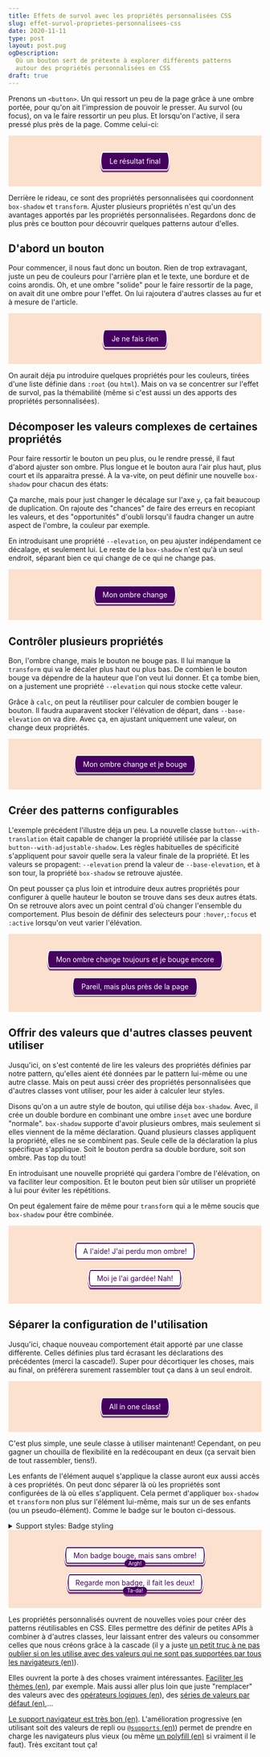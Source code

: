 ```yaml
---
title: Effets de survol avec les propriétés personnalisées CSS
slug: effet-survol-proprietes-personnalisees-css
date: 2020-11-11
type: post
layout: post.pug
ogDescription:
  Où un bouton sert de prétexte à explorer différents patterns
  autour des propriétés personnalisées en CSS
draft: true
---
```

<style class="d--none">
  .demo-content {
    background-color: #fbe1ce;
    padding: 2rem;
    text-align: center;
  }
</style>

Prenons un `<button>`. Un qui ressort un peu de la page grâce à une ombre portée, pour qu'on ait l'impression de pouvoir le presser. Au survol (ou focus), on va le faire ressortir un peu plus. Et lorsqu'on l'active, il sera pressé plus près de la page. Comme celui-ci:

<div class="demo demo--shallow demo--centered">
  <div class="demo-content">
    <button class="button button--with-elevation button--with-elevation__elevate">
      Le résultat final
    </button>
  </div>
</div>

Derrière le rideau, ce sont des propriétés personnalisées qui coordonnent `box-shadow` et `transform`. Ajuster plusieurs propriétés n'est qu'un des avantages apportés par les propriétés personnalisées. Regardons donc de plus près ce boutton pour découvrir quelques patterns autour d'elles.

D'abord un bouton
---

Pour commencer, il nous faut donc un bouton. Rien de trop extravagant, juste un peu de couleurs pour l'arrière plan et le texte, une bordure et de coins arondis. Oh, et une ombre "solide" pour le faire ressortir de la page, on avait dit une ombre pour l'effet. On lui rajoutera d'autres classes au fur et à mesure de l'article.

<style>
  /*
    Utiliser un classe permettra d'éviter
    de cibler tous les boutons de la page
  */
  .button {
    font: inherit;
    border-radius: 0.375rem / 50% ;
    background: #460160;
    color: white;
    border: solid 0.125rem white;
    padding: 0.5rem 1rem;
    box-shadow: 0 0.25rem 0 RGBA(70, 1, 96, 0.7);
  }
</style>

<div class="demo demo--shallow demo--centered">
  <div class="demo-content">
    <button class="button">Je ne fais rien</button>
  </div>
</div>

On aurait déja pu introduire quelques propriétés pour les couleurs, tirées d'une liste définie dans `:root` (ou `html`). Mais on va se concentrer sur l'effet de survol, pas la thémabilité (même si c'est aussi un des apports des propriétés personnalisées).

Décomposer les valeurs complexes de certaines propriétés
---

Pour faire ressortir le bouton un peu plus, ou le rendre pressé, il faut d'abord ajuster son ombre. Plus longue et le bouton aura l'air plus haut, plus court et ils apparaitra pressé. À la va-vite, on peut définir une nouvelle `box-shadow` pour chacun des états:

<style>
  .button--with-static-adjustable-shadows:hover,
  .button--with-static-adjustable-shadows:focus {
    box-shadow: 0 0.375rem 0 RGBA(70, 1, 96, 0.7);
  }

  .button--with-static-adjustable-shadows:active {
    box-shadow: 0 0.125rem 0 RGBA(70, 1, 96, 0.7);
  }
</style>

Ça marche, mais pour just changer le décalage sur l'axe `y`, ça fait beaucoup de duplication. On rajoute des "chances" de faire des erreurs en recopiant les valeurs, et des "opportunités" d'oubli lorsqu'il faudra changer un autre aspect de l'ombre, la couleur par exemple.

En introduisant une propriété `--elevation`, on peu ajuster indépendament ce décalage, et seulement lui. Le reste de la `box-shadow` n'est qu'à un seul endroit, séparant bien ce qui change de ce qui ne change pas.

<style>
  .button--with-adjustable-shadows {
    --elevation: 0.25rem;
    box-shadow: 0 var(--elevation) 0 RGBA(70, 1, 96, 0.7);
  }

  .button--with-adjustable-shadows:hover,
  .button--with-adjustable-shadows:focus {
    --elevation: 0.375rem;
  }

  .button--with-adjustable-shadows:active {
    --elevation: 0.125rem;
  }
</style>

<div class="demo demo--shallow demo--centered">
  <div class="demo-content">
    <button class="button button--with-adjustable-shadows">Mon ombre change</button>
  </div>
</div>

Contrôler plusieurs propriétés
---

Bon, l'ombre change, mais le bouton ne bouge pas. Il lui manque la `transform` qui va le décaler plus haut ou plus bas. De combien le bouton bouge va dépendre de la hauteur que l'on veut lui donner. Et ça tombe bien, on a justement une propriété `--elevation` qui nous stocke cette valeur.

Grâce à `calc`, on peut la réutiliser pour calculer de combien bouger le bouton. Il faudra auparavent stocker l'élévation de départ, dans `--base-elevation` on va dire. Avec ça, en ajustant uniquement une valeur, on change deux propriétés.

<style>
  .button--with-translation {
    --base-elevation: 0.25rem;
    --elevation: var(--base-elevation);
    transform: translateY(calc(var(--base-elevation) - var(--elevation)));
  }
</style>

<div class="demo demo--shallow demo--centered">
  <div class="demo-content">
    <button class="button button--with-adjustable-shadows button--with-translation">Mon ombre change et je bouge</button>
  </div>
</div>

Créer des patterns configurables
---

L'exemple précédent l'illustre déja un peu. La nouvelle classe `button--with-translation` était capable de changer la propriété  utilisée par la classe `button--with-adjustable-shadow`. Les règles habituelles de spécificité s'appliquent pour savoir quelle sera la valeur finale de la propriété. Et les valeurs se propagent:
`--elevation` prend la valeur de `--base-elevation`, et à son tour, la propriété `box-shadow` se retrouve ajustée.

On peut pousser ça plus loin et introduire deux autres propriétés pour configurer à quelle hauteur le bouton se trouve dans ses deux autres états. On se retrouve alors avec un point central d'où changer l'ensemble du comportement. Plus besoin de définir des selecteurs pour `:hover`,`:focus` et `:active` lorsqu'on veut varier l'élévation.

<style>
  .button--configurable {
    --base-elevation: 0.25rem;
    --up-elevation: 0.375rem;
    --down-elevation: 0.125rem;
  }

  .button--configurable:hover,
  .button--configurable:focus {
    --elevation: var(--up-elevation);
  }

  .button--configurable:active {
    --elevation: var(--down-elevation);
  }

  .button--configurable-low {
    --base-elevation: 0.125rem;
    --up-elevation: 0.1875rem;
    --down-elevation: 0.0625rem;
  }
</style>

<div class="demo demo--shallow demo--centered">
  <div class="demo-content">
    <button class="button button--with-adjustable-shadows button--with-translation">Mon ombre change toujours et je bouge encore</button>
    <br><br>
    <button class="button button--with-adjustable-shadows button--with-translation button--configurable button--configurable-low">Pareil, mais plus près de la page</button>
  </div>
</div>

Offrir des valeurs que d'autres classes peuvent utiliser
---

Jusqu'ici, on s'est contenté de lire les valeurs des propriétés définies par notre pattern, qu'elles aient été données par le pattern lui-même ou une autre classe. Mais on peut aussi créer des propriétés personnalisées que d'autres classes vont utiliser, pour les aider à calculer leur styles.

Disons qu'on a un autre style de bouton, qui utilise déja `box-shadow`. Avec, il crée un double bordure en combinant une ombre `inset` avec une bordure "normale". `box-shadow` supporte d'avoir plusieurs ombres, mais seulement si elles viennent de la même déclaration. Quand plusieurs classes appliquent la propriété, elles ne se combinent pas. Seule celle de la déclaration la plus spécifique s'applique. Soit le bouton perdra sa double bordure, soit son ombre. Pas top du tout!

En introduisant une nouvelle propriété qui gardera l'ombre de l'élévation, on va faciliter leur composition. Et le bouton peut bien sûr utiliser un propriété à lui pour éviter les répétitions.

On peut également faire de même pour `transform` qui a le même soucis que `box-shadow` pour être combinée.

<style>
  .button--secondary {
    --shadow-inset: inset 0 0 0 0.125rem #460160;
    box-shadow: var(--shadow-inset);
    background: white;
    color: #460160;
  }

  .button--with-composable-shadow {
    --shadow-elevation: 0 var(--elevation) 0 RGBA(70, 1, 96, 0.7);
    box-shadow: var(--shadow-elevation);
  }

  .button--with-composable-transform {
    --transform-elevation: translateY(calc(var(--base-elevation) - var(--elevation)));
    transform: var(--transform-elevation);
  }

  .button--secondary.button--with-composable-shadow {
    box-shadow: var(--shadow-inset), var(--shadow-elevation);
  }
</style>

<div class="demo demo--shallow demo--centered">
  <div class="demo-content">
    <button class="button button--secondary button--with-adjustable-shadows button--with-translation">A l'aide! J'ai perdu mon ombre!</button>
    <br><br>
    <button class="button button--secondary button--with-adjustable-shadows button--with-composable-shadow button--with-composable-transform button--with-translation">
    Moi je l'ai gardée! Nah!
    </button>
  </div>
</div>

Séparer la configuration de l'utilisation
---

Jusqu'ici, chaque nouveau comportement était apporté par une classe différente. Celles définies plus tard écrasant les déclarations des précédentes (merci la cascade!). Super pour décortiquer les choses, mais au final, on préférera surement rassembler tout ça dans à un seul endroit.

<style>
  .button--fancy {
    /*La configuration du pattern*/
    --base-elevation: 0.25rem;
    --up-elevation: 0.375rem;
    --down-elevation: 0.125rem;

    /*La propriété qui change `box-shadow` et `transform`*/
    --elevation: var(--base-elevation);

    /*Des variables pour aider à composer l'ombre et la transformation*/
    --shadow-elevation: 0 var(--elevation) 0 RGBA(70, 1, 96, 0.7);
    --transform-elevation: translateY(calc(var(--base-elevation) - var(--elevation)));

    /*L'application avec les propriétés CSS*/
    box-shadow: var(--shadow-elevation);
    transform: var(--transform-elevation);
  }

  /*Les changements pour les différents états*/
  .button--fancy:hover,
  .button--fancy:focus {
    --elevation: var(--up-elevation);
  }

  .button--fancy:active {
    --elevation: var(--down-elevation);
  }

  /*Et n'oublions pas la combinaison avec l'autre bouton*/
  .button--secondary.button--fancy {
    box-shadow: var(--shadow-inset), var(--shadow-elevation);
  }
</style>

<div class="demo demo--shallow demo--centered">
  <div class="demo-content">
    <button class="button button--fancy">All in one class!</button>
  </div>
</div>

C'est plus simple, une seule classe à utiliser maintenant! Cependant, on peu gagner un chouilla de flexibilité en la redécoupant en deux (ça servait bien de tout rassembler, tiens!).

Les enfants de l'élément auquel s'applique la classe auront eux aussi accès à ces propriétés. On peut donc séparer là où les propriétés sont configurées de là où elles s'appliquent. Cela permet d'appliquer `box-shadow` et `transform` non plus sur l'élément lui-même, mais sur un de ses enfants (ou un pseudo-élément). Comme le badge sur le bouton ci-dessous.

<style>
  .button--with-elevation {
    /*La configuration du pattern*/
    --base-elevation: 0.25rem;
    --up-elevation: 0.375rem;
    --down-elevation: 0.125rem;

    /*La propriété qui change `box-shadow` et `transform`*/
    --elevation: var(--base-elevation);

    /*Des variables pour aider à composer l'ombre et la transformation*/
    /*Couleur sans transparence pour éviter que les opacités ne se composent*/
    --shadow-elevation: 0 var(--elevation) 0 #853D84;
    --transform-elevation: translateY(calc(var(--base-elevation) - var(--elevation)));
  }

  /*Les changements pour les différents états*/
  .button--with-elevation:hover,
  .button--with-elevation:focus {
    --elevation: var(--up-elevation);
  }

  .button--with-elevation:active {
    --elevation: var(--down-elevation);
  }

  /*The trigger for actually lifting the button*/
  .button--with-elevation__elevate {
    box-shadow: var(--shadow-elevation);
    transform: var(--transform-elevation);
  }

  /*Et n'oublions pas la combinaison avec l'autre bouton*/
  .button--with-elevation__elevate.button--secondary {
    box-shadow: var(--shadow-inset), var(--shadow-elevation);
  }
</style>
<details class="column--expanded hljs">
  <summary class="code-like">Support styles: Badge styling</summary>

  <style>
.button--with-badge {
  position: relative;
}

.button--with-badge__badge {
  position: absolute;
  top: 100%;
  left: 0;
  right: 0;
  max-width: max-content;
  margin-left: auto;
  margin-right: auto;
  margin-top: -0.75em;
  font-size: 0.75em;
  padding: 0.125em 0.75em;
  background-color: #460160;
  color: white;
  border-radius: 9999px;
}
  </style>

</details>

<div class="demo demo--shallow demo--centered">
  <div class="demo-content">
    <button class="button button--secondary button--fancy button--with-badge">
      <span>Mon badge bouge, mais sans ombre!</span>
      <span class="button--with-badge__badge">Argh!</span>
    </button>
    <br>
    <br>
    <button class="button button--with-badge button--secondary button--with-elevation button--with-elevation__elevate">
      <span>Regarde mon badge, il fait les deux!</span>
      <span class="button--with-badge__badge button--with-elevation__elevate">Ta-da!</span>
    </button>
  </div>
</div>

Les propriétés personnalisés ouvrent de nouvelles voies pour créer des patterns réutilisables en CSS. Elles permettre des définir de petites APIs à combiner à d'autres classes, leur laissant entrer des valeurs ou consommer celles que nous créons grâce à la cascade (il y a juste [un petit truc à ne pas oublier si on les utilise avec des valeurs qui ne sont pas supportées par tous les navigateurs (en)][css-custom-props-gotcha]).

Elles ouvrent la porte à des choses vraiment intéressantes. [Faciliter les thèmes (en)][css-custom-props-theming], par exemple. Mais aussi aller plus loin que juste "remplacer" des valeurs avec des [opérateurs logiques (en)][css-custom-props-logical], des [séries de valeurs par défaut (en)][css-custom-props-stacks],...

[Le support navigateur est très bon (en)][css-custom-props-browser-support]. L'amélioration progressive (en utilisant soit des valeurs de repli ou [`@supports` (en)][css-custom-props-support]) permet de prendre en charge les navigateurs plus vieux (ou même [un polyfill (en)][css-custom-props-polyfill] si vraiment il le faut). Très excitant tout ça!

[css-custom-props-logical]: https://css-tricks.com/logical-operations-with-css-variables/
[css-custom-props-stacks]: https://css-tricks.com/using-custom-property-stacks-to-tame-the-cascade/
[css-custom-props-browser-support]: https://caniuse.com/css-variables
[css-custom-props-polyfill]: https://github.com/nuxodin/ie11CustomProperties
[css-custom-props-support]: https://stackoverflow.com/a/38012166
[css-custom-props-theming]: https://csswizardry.com/2016/10/pragmatic-practical-progressive-theming-with-custom-properties/
[css-custom-props-gotcha]: https://adactio.com/journal/16993
